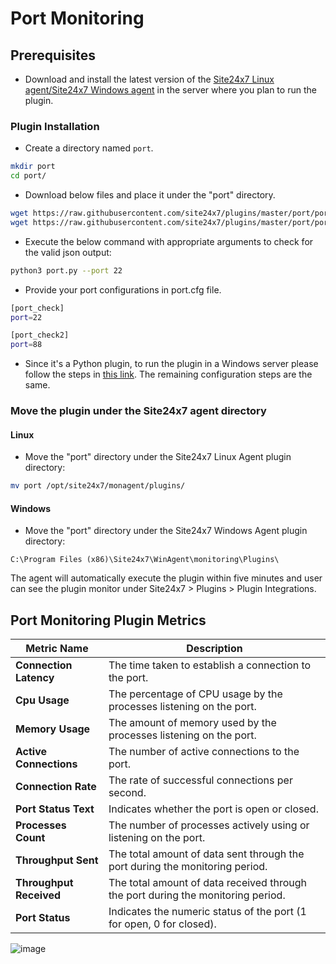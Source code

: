 # Port Monitoring
                                                                                              
## Prerequisites

- Download and install the latest version of the [Site24x7 Linux agent/Site24x7 Windows agent](https://www.site24x7.com/app/client#/admin/inventory/add-monitor) in the server where you plan to run the plugin.

### Plugin Installation  

- Create a directory named `port`.
  
```bash
mkdir port
cd port/
```
      
- Download below files and place it under the "port" directory.

```bash
wget https://raw.githubusercontent.com/site24x7/plugins/master/port/port.py && sed -i "1s|^.*|#! $(which python3)|" port.py
wget https://raw.githubusercontent.com/site24x7/plugins/master/port/port.cfg
```

- Execute the below command with appropriate arguments to check for the valid json output:

```bash
python3 port.py --port 22
```

- Provide your port configurations in port.cfg file.

```bash
[port_check]
port=22

[port_check2]
port=88
```

- Since it's a Python plugin, to run the plugin in a Windows server please follow the steps in [this link](https://support.site24x7.com/portal/en/kb/articles/run-python-plugin-scripts-in-windows-servers). The remaining configuration steps are the same.

### Move the plugin under the Site24x7 agent directory

#### Linux

- Move the "port" directory under the Site24x7 Linux Agent plugin directory: 

```bash
mv port /opt/site24x7/monagent/plugins/
```
		
#### Windows

- Move the "port" directory under the Site24x7 Windows Agent plugin directory:

```
C:\Program Files (x86)\Site24x7\WinAgent\monitoring\Plugins\
```
The agent will automatically execute the plugin within five minutes and user can see the plugin monitor under Site24x7 > Plugins > Plugin Integrations.

## Port Monitoring Plugin Metrics

| **Metric Name**           | **Description**                                                                 |
|---------------------------|---------------------------------------------------------------------------------|
| **Connection Latency**    | The time taken to establish a connection to the port.         |
| **Cpu Usage**             | The percentage of CPU usage by the processes listening on the port.             |
| **Memory Usage**          | The amount of memory used by the processes listening on the port.       |
| **Active Connections**    | The number of active connections to the port.                                   |
| **Connection Rate**       | The rate of successful connections per second.                                  |
| **Port Status Text**      | Indicates whether the port is open or closed.                                   |
| **Processes Count**       | The number of processes actively using or listening on the port.                |
| **Throughput Sent**       | The total amount of data sent through the port during the monitoring period. |
| **Throughput Received**   | The total amount of data received through the port during the monitoring period. |
| **Port Status**           | Indicates the numeric status of the port (1 for open, 0 for closed).            |

![image](https://github.com/user-attachments/assets/5dbf5907-c25b-458d-9383-f96bd9625359)
